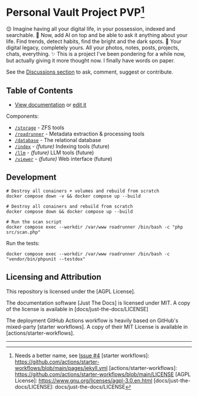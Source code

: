 # Personal Vault Project PVP[^1]

😌 Imagine having all your digital life, in your possession, indexed and searchable.
🤖 Now, add AI on top and be able to ask it anything about your life. Find trends, detect habits, find the bright and the dark spots.
🧳 Your digital legacy, completely yours. All your photos, notes, posts, projects, chats, everything.
✨ This is a project I've been pondering for a while now, but actually giving it more thought now. I finally have words on paper.

See the [Discussions section](https://github.com/dlucian/pvp/discussions) to ask, comment, suggest or contribute.

## Table of Contents

- [View documentation](https://dlucian.github.io/pvp/) or [edit it](/docs)

Components:
- [`/storage`](storage/) - ZFS tools
- [`/roadrunner`](roadrunner/) - Metadata extraction & processing tools
- [`/database`](database/) - The relational database
- [`/index`](index/) - _(future)_ Indexing tools (future)
- [`/llm`](llm/) - _(future)_ LLM tools (future)
- [`/viewer`](/viewer) - _(future)_ Web interface (future)

## Development

```shell
# Destroy all conainers + volumes and rebuild from scratch
docker compose down -v && docker compose up --build

# Destroy all conainers and rebuild from scratch
docker compose down && docker compose up --build

# Run the scan script
docker compose exec --workdir /var/www roadrunner /bin/bash -c "php src/scan.php"
```

Run the tests:

```shell
docker compose exec --workdir /var/www roadrunner /bin/bash -c "vendor/bin/phpunit --testdox"
```

## Licensing and Attribution

This repository is licensed under the [AGPL License].

The documentation software [Just The Docs] is licensed under MIT. A copy of the license is available in [docs/just-the-docs/LICENSE]

The deployment GitHub Actions workflow is heavily based on GitHub's mixed-party [starter workflows]. A copy of their MIT License is available in [actions/starter-workflows].

----
[^1]: Needs a better name, see [Issue #4](https://github.com/dlucian/pvp/issues/4)
[starter workflows]: https://github.com/actions/starter-workflows/blob/main/pages/jekyll.yml
[actions/starter-workflows]: https://github.com/actions/starter-workflows/blob/main/LICENSE
[AGPL License]: https://www.gnu.org/licenses/agpl-3.0.en.html
[docs/just-the-docs/LICENSE]: docs/just-the-docs/LICENSE
